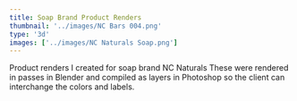 ```yaml
---
title: Soap Brand Product Renders
thumbnail: '../images/NC Bars 004.png'
type: '3d'
images: ['../images/NC Naturals Soap.png']
---
```


Product renders I created for soap brand NC Naturals
These were rendered in passes in Blender
and compiled as layers in Photoshop so the client can
interchange the colors and labels.
